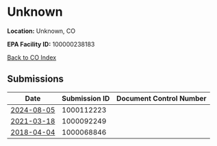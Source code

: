 # Unknown

**Location:** Unknown, CO

**EPA Facility ID:** 100000238183

[Back to CO Index](../../index.md)

## Submissions

| Date | Submission ID | Document Control Number |
|------|--------------|-------------------------|
| [2024-08-05](submissions/1000112223.md) | 1000112223 |  |
| [2021-03-18](submissions/1000092249.md) | 1000092249 |  |
| [2018-04-04](submissions/1000068846.md) | 1000068846 |  |
